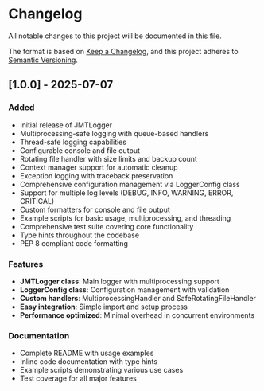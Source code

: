 # Changelog

All notable changes to this project will be documented in this file.

The format is based on [Keep a Changelog](https://keepachangelog.com/en/1.0.0/),
and this project adheres to [Semantic Versioning](https://semver.org/spec/v2.0.0.html).

## [1.0.0] - 2025-07-07

### Added
- Initial release of JMTLogger
- Multiprocessing-safe logging with queue-based handlers
- Thread-safe logging capabilities
- Configurable console and file output
- Rotating file handler with size limits and backup count
- Context manager support for automatic cleanup
- Exception logging with traceback preservation
- Comprehensive configuration management via LoggerConfig class
- Support for multiple log levels (DEBUG, INFO, WARNING, ERROR, CRITICAL)
- Custom formatters for console and file output
- Example scripts for basic usage, multiprocessing, and threading
- Comprehensive test suite covering core functionality
- Type hints throughout the codebase
- PEP 8 compliant code formatting

### Features
- **JMTLogger class**: Main logger with multiprocessing support
- **LoggerConfig class**: Configuration management with validation
- **Custom handlers**: MultiprocessingHandler and SafeRotatingFileHandler
- **Easy integration**: Simple import and setup process
- **Performance optimized**: Minimal overhead in concurrent environments

### Documentation
- Complete README with usage examples
- Inline code documentation with type hints
- Example scripts demonstrating various use cases
- Test coverage for all major features
